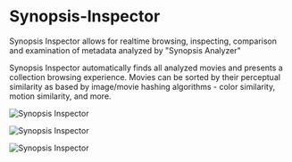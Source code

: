 # Synopsis-Inspector

Synopsis Inspector allows for realtime browsing, inspecting, comparison and examination of metadata analyzed by "Synopsis Analyzer"

Synopsis Inspector automatically finds all analyzed movies and presents a collection browsing experience. Movies can be sorted by their perceptual similarity as based by image/movie hashing algorithms - color similarity, motion similarity, and more.

![Synopsis Inspector](https://dl.dropboxusercontent.com/u/42612525/SynopsisRTF/Inspector1.jpg)

![Synopsis Inspector](https://dl.dropboxusercontent.com/u/42612525/SynopsisRTF/Inspector2.jpg)

![Synopsis Inspector](https://dl.dropboxusercontent.com/u/42612525/SynopsisRTF/Inspector3.jpg)

